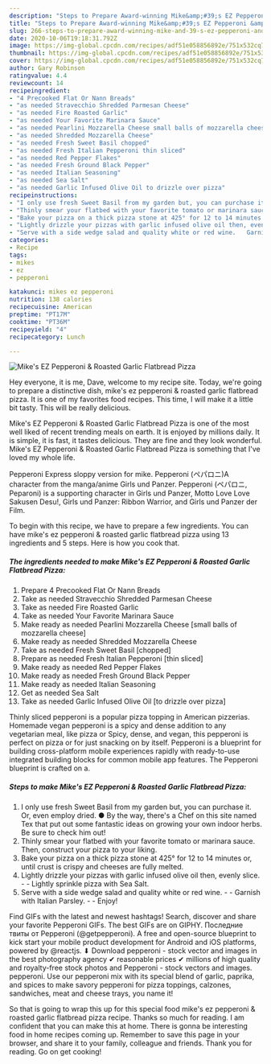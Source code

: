 ```yaml
---
description: "Steps to Prepare Award-winning Mike&amp;#39;s EZ Pepperoni &amp;amp; Roasted Garlic Flatbread Pizza"
title: "Steps to Prepare Award-winning Mike&amp;#39;s EZ Pepperoni &amp;amp; Roasted Garlic Flatbread Pizza"
slug: 266-steps-to-prepare-award-winning-mike-and-39-s-ez-pepperoni-and-amp-roasted-garlic-flatbread-pizza
date: 2020-10-06T19:18:31.792Z
image: https://img-global.cpcdn.com/recipes/adf51e058856892e/751x532cq70/mikes-ez-pepperoni-roasted-garlic-flatbread-pizza-recipe-main-photo.jpg
thumbnail: https://img-global.cpcdn.com/recipes/adf51e058856892e/751x532cq70/mikes-ez-pepperoni-roasted-garlic-flatbread-pizza-recipe-main-photo.jpg
cover: https://img-global.cpcdn.com/recipes/adf51e058856892e/751x532cq70/mikes-ez-pepperoni-roasted-garlic-flatbread-pizza-recipe-main-photo.jpg
author: Gary Robinson
ratingvalue: 4.4
reviewcount: 14
recipeingredient:
- "4 Precooked Flat Or Nann Breads"
- "as needed Stravecchio Shredded Parmesan Cheese"
- "as needed Fire Roasted Garlic"
- "as needed Your Favorite Marinara Sauce"
- "as needed Pearlini Mozzarella Cheese small balls of mozzarella cheese"
- "as needed Shredded Mozzarella Cheese"
- "as needed Fresh Sweet Basil chopped"
- "as needed Fresh Italian Pepperoni thin sliced"
- "as needed Red Pepper Flakes"
- "as needed Fresh Ground Black Pepper"
- "as needed Italian Seasoning"
- "as needed Sea Salt"
- "as needed Garlic Infused Olive Oil to drizzle over pizza"
recipeinstructions:
- "I only use fresh Sweet Basil from my garden but, you can purchase it. Or, even employ dried. ● By the way, there&#39;s a Chef on this site named Tex that put out some fantastic ideas on growing your own indoor herbs. Be sure to check him out!"
- "Thinly smear your flatbed with your favorite tomato or marinara sauce. Then, construct your pizza to your liking."
- "Bake your pizza on a thick pizza stone at 425° for 12 to 14 minutes or, until crust is crispy and cheeses are fully melted."
- "Lightly drizzle your pizzas with garlic infused olive oil then, evenly slice.  Lightly sprinkle pizza with Sea Salt."
- "Serve with a side wedge salad and quality white or red wine.   Garnish with Italian Parsley.  Enjoy!"
categories:
- Recipe
tags:
- mikes
- ez
- pepperoni

katakunci: mikes ez pepperoni 
nutrition: 138 calories
recipecuisine: American
preptime: "PT17M"
cooktime: "PT36M"
recipeyield: "4"
recipecategory: Lunch

---
```



![Mike&#39;s EZ Pepperoni &amp; Roasted Garlic Flatbread Pizza](https://img-global.cpcdn.com/recipes/adf51e058856892e/751x532cq70/mikes-ez-pepperoni-roasted-garlic-flatbread-pizza-recipe-main-photo.jpg)

Hey everyone, it is me, Dave, welcome to my recipe site. Today, we're going to prepare a distinctive dish, mike&#39;s ez pepperoni &amp; roasted garlic flatbread pizza. It is one of my favorites food recipes. This time, I will make it a little bit tasty. This will be really delicious.

Mike&#39;s EZ Pepperoni &amp; Roasted Garlic Flatbread Pizza is one of the most well liked of recent trending meals on earth. It is enjoyed by millions daily. It is simple, it is fast, it tastes delicious. They are fine and they look wonderful. Mike&#39;s EZ Pepperoni &amp; Roasted Garlic Flatbread Pizza is something that I've loved my whole life.

Pepperoni Express sloppy version for mike. Pepperoni (ペパロニ)A character from the manga/anime Girls und Panzer. Pepperoni (ペパロニ, Peparoni) is a supporting character in Girls und Panzer, Motto Love Love Sakusen Desu!, Girls und Panzer: Ribbon Warrior, and Girls und Panzer der Film.


To begin with this recipe, we have to prepare a few ingredients. You can have mike&#39;s ez pepperoni &amp; roasted garlic flatbread pizza using 13 ingredients and 5 steps. Here is how you cook that.

<!--inarticleads1-->

##### The ingredients needed to make Mike&#39;s EZ Pepperoni &amp; Roasted Garlic Flatbread Pizza:

1. Prepare 4 Precooked Flat Or Nann Breads
1. Take as needed Stravecchio Shredded Parmesan Cheese
1. Take as needed Fire Roasted Garlic
1. Take as needed Your Favorite Marinara Sauce
1. Make ready as needed Pearlini Mozzarella Cheese [small balls of mozzarella cheese]
1. Make ready as needed Shredded Mozzarella Cheese
1. Take as needed Fresh Sweet Basil [chopped]
1. Prepare as needed Fresh Italian Pepperoni [thin sliced]
1. Make ready as needed Red Pepper Flakes
1. Make ready as needed Fresh Ground Black Pepper
1. Make ready as needed Italian Seasoning
1. Get as needed Sea Salt
1. Take as needed Garlic Infused Olive Oil [to drizzle over pizza]


Thinly sliced pepperoni is a popular pizza topping in American pizzerias. Homemade vegan pepperoni is a spicy and dense addition to any vegetarian meal, like pizza or Spicy, dense, and vegan, this pepperoni is perfect on pizza or for just snacking on by itself. Pepperoni is a blueprint for building cross-platform mobile experiences rapidly with ready-to-use integrated building blocks for common mobile app features. The Pepperoni blueprint is crafted on a. 

<!--inarticleads2-->

##### Steps to make Mike&#39;s EZ Pepperoni &amp; Roasted Garlic Flatbread Pizza:

1. I only use fresh Sweet Basil from my garden but, you can purchase it. Or, even employ dried. ● By the way, there&#39;s a Chef on this site named Tex that put out some fantastic ideas on growing your own indoor herbs. Be sure to check him out!
1. Thinly smear your flatbed with your favorite tomato or marinara sauce. Then, construct your pizza to your liking.
1. Bake your pizza on a thick pizza stone at 425° for 12 to 14 minutes or, until crust is crispy and cheeses are fully melted.
1. Lightly drizzle your pizzas with garlic infused olive oil then, evenly slice. -  - Lightly sprinkle pizza with Sea Salt.
1. Serve with a side wedge salad and quality white or red wine.  -  - Garnish with Italian Parsley. -  - Enjoy!


Find GIFs with the latest and newest hashtags! Search, discover and share your favorite Pepperoni GIFs. The best GIFs are on GIPHY. Последние твиты от Pepperoni (@getpepperoni). A free and open-source blueprint to kick start your mobile product development for Android and iOS platforms, powered by @reactjs. ⬇ Download pepperoni - stock vector and images in the best photography agency ✔ reasonable prices ✔ millions of high quality and royalty-free stock photos and Pepperoni - stock vectors and images. pepperoni. Use our pepperoni mix with its special blend of garlic, paprika, and spices to make savory pepperoni for pizza toppings, calzones, sandwiches, meat and cheese trays, you name it! 

So that is going to wrap this up for this special food mike&#39;s ez pepperoni &amp; roasted garlic flatbread pizza recipe. Thanks so much for reading. I am confident that you can make this at home. There is gonna be interesting food in home recipes coming up. Remember to save this page in your browser, and share it to your family, colleague and friends. Thank you for reading. Go on get cooking!
